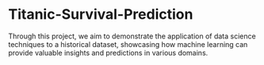 # Titanic-Survival-Prediction
Through this project, we aim to demonstrate the application of data science techniques to a historical dataset, showcasing how machine learning can provide valuable insights and predictions in various domains.
